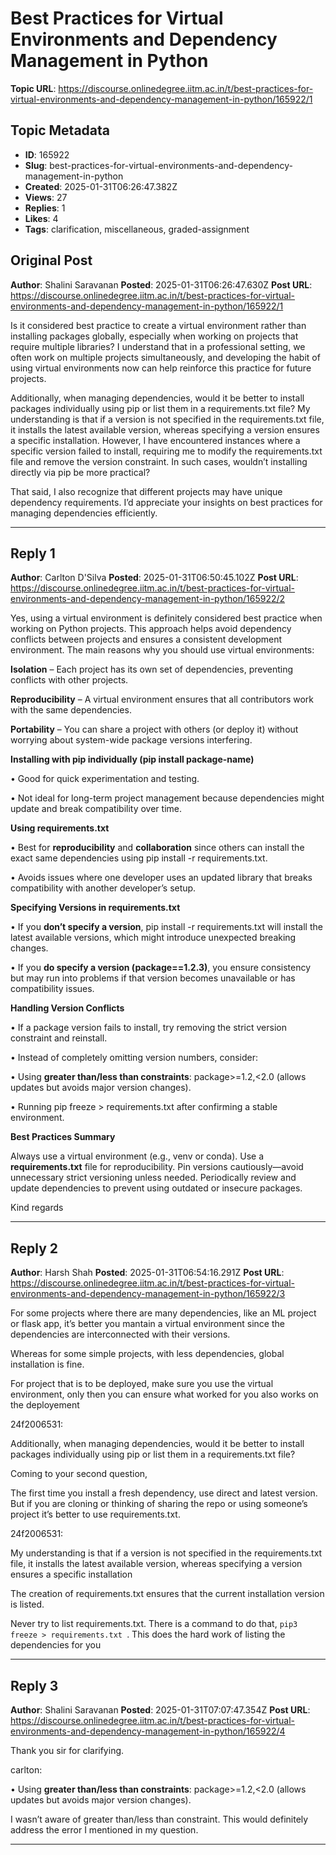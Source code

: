 # Best Practices for Virtual Environments and Dependency Management in Python

**Topic URL**: https://discourse.onlinedegree.iitm.ac.in/t/best-practices-for-virtual-environments-and-dependency-management-in-python/165922/1

## Topic Metadata
- **ID**: 165922
- **Slug**: best-practices-for-virtual-environments-and-dependency-management-in-python
- **Created**: 2025-01-31T06:26:47.382Z
- **Views**: 27
- **Replies**: 1
- **Likes**: 4
- **Tags**: clarification, miscellaneous, graded-assignment

## Original Post
**Author**: Shalini Saravanan
**Posted**: 2025-01-31T06:26:47.630Z
**Post URL**: https://discourse.onlinedegree.iitm.ac.in/t/best-practices-for-virtual-environments-and-dependency-management-in-python/165922/1

Is it considered best practice to create a virtual environment rather than installing packages globally, especially when working on projects that require multiple libraries? I understand that in a professional setting, we often work on multiple projects simultaneously, and developing the habit of using virtual environments now can help reinforce this practice for future projects.

Additionally, when managing dependencies, would it be better to install packages individually using pip or list them in a requirements.txt file? My understanding is that if a version is not specified in the requirements.txt file, it installs the latest available version, whereas specifying a version ensures a specific installation. However, I have encountered instances where a specific version failed to install, requiring me to modify the requirements.txt file and remove the version constraint. In such cases, wouldn’t installing directly via pip be more practical?

That said, I also recognize that different projects may have unique dependency requirements. I’d appreciate your insights on best practices for managing dependencies efficiently.

---

## Reply 1
**Author**: Carlton D'Silva
**Posted**: 2025-01-31T06:50:45.102Z
**Post URL**: https://discourse.onlinedegree.iitm.ac.in/t/best-practices-for-virtual-environments-and-dependency-management-in-python/165922/2

Yes, using a virtual environment is definitely considered best practice when working on Python projects. This approach helps avoid dependency conflicts between projects and ensures a consistent development environment. The main reasons why you should use virtual environments:

**Isolation** – Each project has its own set of dependencies, preventing conflicts with other projects.

**Reproducibility** – A virtual environment ensures that all contributors work with the same dependencies.

**Portability** – You can share a project with others (or deploy it) without worrying about system-wide package versions interfering.

**Installing with pip individually (pip install package-name)**

• Good for quick experimentation and testing.

• Not ideal for long-term project management because dependencies might update and break compatibility over time.

**Using requirements.txt**

• Best for **reproducibility** and **collaboration** since others can install the exact same dependencies using pip install -r requirements.txt.

• Avoids issues where one developer uses an updated library that breaks compatibility with another developer’s setup.

**Specifying Versions in requirements.txt**

• If you **don’t specify a version**, pip install -r requirements.txt will install the latest available versions, which might introduce unexpected breaking changes.

• If you **do specify a version (package==1.2.3)**, you ensure consistency but may run into problems if that version becomes unavailable or has compatibility issues.

**Handling Version Conflicts**

• If a package version fails to install, try removing the strict version constraint and reinstall.

• Instead of completely omitting version numbers, consider:

• Using **greater than/less than constraints**: package>=1.2,<2.0 (allows updates but avoids major version changes).

• Running pip freeze > requirements.txt after confirming a stable environment.

**Best Practices Summary**

Always use a virtual environment (e.g., venv or conda).
Use a **requirements.txt** file for reproducibility.
Pin versions cautiously—avoid unnecessary strict versioning unless needed.
Periodically review and update dependencies to prevent using outdated or insecure packages.

Kind regards

---

## Reply 2
**Author**: Harsh Shah
**Posted**: 2025-01-31T06:54:16.291Z
**Post URL**: https://discourse.onlinedegree.iitm.ac.in/t/best-practices-for-virtual-environments-and-dependency-management-in-python/165922/3

For some projects where there are many dependencies, like an ML project or flask app, it’s better you mantain a virtual environment since the dependencies are interconnected with their versions.

Whereas for some simple projects, with less dependencies, global installation is fine.

For project that is to be deployed, make sure you use the virtual environment, only then you can ensure what worked for you also works on the deployement

 24f2006531:

Additionally, when managing dependencies, would it be better to install packages individually using pip or list them in a requirements.txt file?

Coming to your second question,

The first time you install a fresh dependency, use direct and latest version. But if you are cloning or thinking of sharing the repo or using someone’s project it’s better to use requirements.txt.

 24f2006531:

My understanding is that if a version is not specified in the requirements.txt file, it installs the latest available version, whereas specifying a version ensures a specific installation

The creation of requirements.txt ensures that the current installation version is listed.

Never try to list requirements.txt. There is a command to do that, `pip3 freeze > requirements.txt `. This does the hard work of listing the dependencies for you

---

## Reply 3
**Author**: Shalini Saravanan
**Posted**: 2025-01-31T07:07:47.354Z
**Post URL**: https://discourse.onlinedegree.iitm.ac.in/t/best-practices-for-virtual-environments-and-dependency-management-in-python/165922/4

Thank you sir for clarifying.

 carlton:

• Using **greater than/less than constraints**: package>=1.2,<2.0 (allows updates but avoids major version changes).

I wasn’t aware of greater than/less than constraint. This would definitely address the error I mentioned in my question.

---
